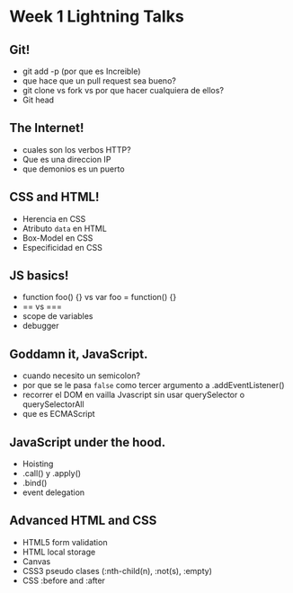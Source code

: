# Week 1 Lightning Talks

##  Git!

- git add -p (por que es Increible)
- que hace que un pull request sea bueno?
- git clone vs fork vs por que hacer cualquiera de ellos?
- Git head

## The Internet!

- cuales son los verbos HTTP?
- Que es una direccion IP
- que demonios es un puerto

## CSS and HTML!

- Herencia en CSS
- Atributo `data` en HTML
- Box-Model en CSS
- Especificidad en CSS

## JS basics!

- function foo() {} vs var foo = function() {}
- == vs ===
- scope de variables
- debugger

## Goddamn it, JavaScript.

- cuando necesito un semicolon?
- por que se le pasa `false` como tercer argumento a .addEventListener()
- recorrer el DOM en vailla Jvascript sin usar querySelector o querySelectorAll
- que es ECMAScript

## JavaScript under the hood.

- Hoisting
- .call() y .apply()
- .bind()
- event delegation

## Advanced HTML and CSS

- HTML5 form validation
- HTML local storage
- Canvas
- CSS3 pseudo clases (:nth-child(n), :not(s), :empty)
- CSS :before and :after


